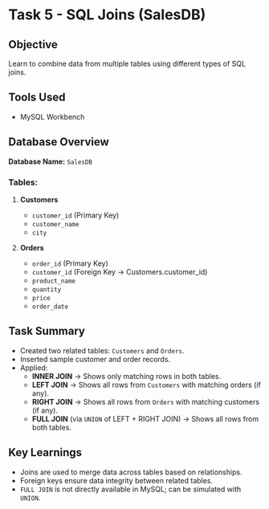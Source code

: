 # Task 5 - SQL Joins (SalesDB)

## Objective
Learn to combine data from multiple tables using different types of SQL joins.

## Tools Used
- MySQL Workbench

## Database Overview
**Database Name:** `SalesDB`  

### Tables:
1. **Customers**
   - `customer_id` (Primary Key)
   - `customer_name`
   - `city`

2. **Orders**
   - `order_id` (Primary Key)
   - `customer_id` (Foreign Key → Customers.customer_id)
   - `product_name`
   - `quantity`
   - `price`
   - `order_date`

## Task Summary
- Created two related tables: `Customers` and `Orders`.
- Inserted sample customer and order records.
- Applied:
  - **INNER JOIN** → Shows only matching rows in both tables.
  - **LEFT JOIN** → Shows all rows from `Customers` with matching orders (if any).
  - **RIGHT JOIN** → Shows all rows from `Orders` with matching customers (if any).
  - **FULL JOIN** (via `UNION` of LEFT + RIGHT JOIN) → Shows all rows from both tables.

## Key Learnings
- Joins are used to merge data across tables based on relationships.
- Foreign keys ensure data integrity between related tables.
- `FULL JOIN` is not directly available in MySQL; can be simulated with `UNION`.
